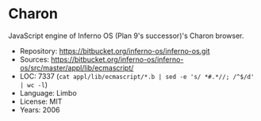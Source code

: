 # Charon

JavaScript engine of Inferno OS (Plan 9's successor)'s Charon browser.

* Repository: https://bitbucket.org/inferno-os/inferno-os.git
* Sources:    https://bitbucket.org/inferno-os/inferno-os/src/master/appl/lib/ecmascript/
* LOC:        7337 (`cat appl/lib/ecmascript/*.b | sed -e 's/ *#.*//; /^$/d' | wc -l`)
* Language:   Limbo
* License:    MIT
* Years:      2006
